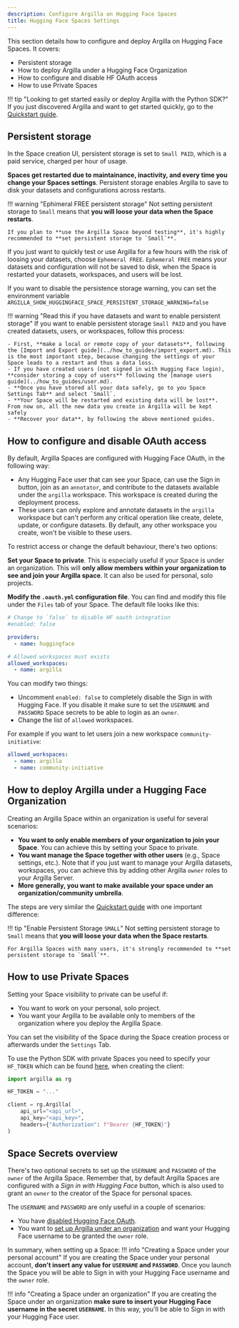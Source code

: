 ```yaml
---
description: Configure Argilla on Hugging Face Spaces
title: Hugging Face Spaces Settings
---
```


This section details how to configure and deploy Argilla on Hugging Face Spaces. It covers:

- Persistent storage
- How to deploy Argilla under a Hugging Face Organization
- How to configure and disable HF OAuth access
- How to use Private Spaces

!!! tip "Looking to get started easily or deploy Argilla with the Python SDK?"
    If you just discovered Argilla and want to get started quickly, go to the [Quickstart guide](quickstart.md).

## Persistent storage

In the Space creation UI, persistent storage is set to `Small PAID`, which is a paid service, charged per hour of usage.

**Spaces get restarted due to maintainance, inactivity, and every time you change your Spaces settings**. Persistent storage enables Argilla to save to disk your datasets and configurations across restarts.

!!! warning "Ephimeral FREE persistent storage"
    Not setting persistent storage to `Small` means that **you will loose your data when the Space restarts**.

    If you plan to **use the Argilla Space beyond testing**, it's highly recommended to **set persistent storage to `Small`**.

If you just want to quickly test or use Argilla for a few hours with the risk of loosing your datasets, choose `Ephemeral FREE`. `Ephemeral FREE` means your datasets and configuration will not be saved to disk, when the Space is restarted your datasets, workspaces, and users will be lost.

If you want to disable the persistence storage warning, you can set the environment variable `ARGILLA_SHOW_HUGGINGFACE_SPACE_PERSISTENT_STORAGE_WARNING=false`

!!! warning "Read this if you have datasets and want to enable persistent storage"
    If you want to enable persistent storage `Small PAID` and you have created datasets, users, or workspaces, follow this process:

    - First, **make a local or remote copy of your datasets**, following the [Import and Export guide](../how_to_guides/import_export.md). This is the most important step, because changing the settings of your Space leads to a restart and thus a data loss.
    - If you have created users (not signed in with Hugging Face login), **consider storing a copy of users** following the [manage users guide](../how_to_guides/user.md).
    - **Once you have stored all your data safely, go to you Space Settings Tab** and select `Small`.
    - **Your Space will be restarted and existing data will be lost**. From now on, all the new data you create in Argilla will be kept safely
    - **Recover your data**, by following the above mentioned guides.

## How to configure and disable OAuth access

By default, Argilla Spaces are configured with Hugging Face OAuth, in the following way:

- Any Hugging Face user that can see your Space, can use the Sign in button, join as an `annotator`, and contribute to the datasets available under the `argilla` workspace. This workspace is created during the deployment process.
- These users can only explore and annotate datasets in the `argilla` workspace but can't perform any critical operation like create, delete, update, or configure datasets. By default, any other workspace you create, won't be visible to these users.

To restrict access or change the default behaviour, there's two options:

**Set your Space to private**. This is especially useful if your Space is under an organization. This will **only allow members within your organization to see and join your Argilla space**. It can also be used for personal, solo projects.

**Modify the `.oauth.yml` configuration file**. You can find and modify this file under the `Files` tab of your Space. The default file looks like this:

```yaml
# Change to `false` to disable HF oauth integration
#enabled: false

providers:
  - name: huggingface

# Allowed workspaces must exists
allowed_workspaces:
  - name: argilla
```
You can modify two things:

- Uncomment `enabled: false` to completely disable the Sign in with Hugging Face. If you disable it make sure to set the `USERNAME` and `PASSWORD` Space secrets to be able to login as an `owner`.
- Change the list of `allowed` workspaces.

For example if you want to let users join a new workspace `community-initiative`:

```yaml
allowed_workspaces:
  - name: argilla
  - name: community-initiative
```

## How to deploy Argilla under a Hugging Face Organization

Creating an Argilla Space within an organization is useful for several scenarios:

- **You want to only enable members of your organization to join your Space**. You can achieve this by setting your Space to private.
- **You want manage the Space together with other users** (e.g., Space settings, etc.). Note that if you just want to manage your Argilla datasets, workspaces, you can achieve this by adding other Argilla `owner` roles to your Argilla Server.
- **More generally, you want to make available your space under an organization/community umbrella**.

The steps are very similar the [Quickstart guide](quickstart.md) with one important difference:

!!! tip "Enable Persistent Storage `SMALL`"
    Not setting persistent storage to `Small` means that **you will loose your data when the Space restarts**.

    For Argilla Spaces with many users, it's strongly recommended to **set persistent storage to `Small`**.

## How to use Private Spaces

Setting your Space visibility to private can be useful if:

- You want to work on your personal, solo project.
- You want your Argilla to be available only to members of the organization where you deploy the Argilla Space.

You can set the visibility of the Space during the Space creation process or afterwards under the `Settings` Tab.

To use the Python SDK with private Spaces you need to specify your `HF_TOKEN` which can be found [here](https://huggingface.co/settings/tokens), when creating the client:

```python
import argilla as rg

HF_TOKEN = "..."

client = rg.Argilla(
    api_url="<api_url>",
    api_key="<api_key>",
    headers={"Authorization": f"Bearer {HF_TOKEN}"}
)
```

## Space Secrets overview

There's two optional secrets to set up the `USERNAME` and `PASSWORD` of the `owner` of the Argilla Space. Remember that, by default Argilla Spaces are configured with a *Sign in with Hugging Face* button, which is also used to grant an `owner` to the creator of the Space for personal spaces.

The `USERNAME` and `PASSWORD` are only useful in a couple of scenarios:

- You have [disabled Hugging Face OAuth](#how-to-configure-and-disable-oauth-access).
- You want to [set up Argilla under an organization](#how-to-deploy-argilla-under-a-hugging-face-organization) and want your Hugging Face username to be granted the `owner` role.

In summary, when setting up a Space:
!!! info "Creating a Space under your personal account"
    If you are creating the Space under your personal account, **don't insert any value for `USERNAME` and `PASSWORD`**. Once you launch the Space you will be able to Sign in with your Hugging Face username and the `owner` role.

!!! info "Creating a Space under an organization"
    If you are creating the Space under an organization **make sure to insert your Hugging Face username in the secret `USERNAME`**. In this way, you'll be able to Sign in with your Hugging Face user.

